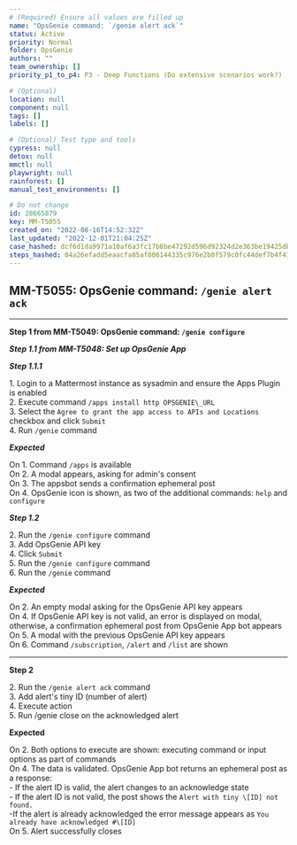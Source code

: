 ```yaml
---
# (Required) Ensure all values are filled up
name: "OpsGenie command: `/genie alert ack`"
status: Active
priority: Normal
folder: OpsGenie
authors: ""
team_ownership: []
priority_p1_to_p4: P3 - Deep Functions (Do extensive scenarios work?)

# (Optional)
location: null
component: null
tags: []
labels: []

# (Optional) Test type and tools
cypress: null
detox: null
mmctl: null
playwright: null
rainforest: []
manual_test_environments: []

# Do not change
id: 28665879
key: MM-T5055
created_on: "2022-08-16T14:52:32Z"
last_updated: "2022-12-01T21:04:25Z"
case_hashed: dcf6d1da9971a10af6a3fc17b8be47292d596d92324d2e363be19425db0c53fc07ad463b9002757c4fd6b18e14b9860d
steps_hashed: 04a26efadd5eaacfa85af806144335c976e2b0f579c0fc44def7b4f414bfd6ea3a7c79b7dc0dd2cb3b9cd70513954ceb
---
```


<!-- (Auto-generated) Based on frontmatter's "key" and "name" -->

## MM-T5055: OpsGenie command: `/genie alert ack`

---

**Step 1 from MM-T5049: OpsGenie command: `/genie configure`**

<!-- (Auto-generated) Note: Steps 1.1 to 1.2 should not be updated here. Instead, modify directly to the referenced MM-T5049 test case. -->

_**Step 1.1 from MM-T5048: Set up OpsGenie App**_

<!-- (Auto-generated) Note: Step 1.1.1 should not be updated here. Instead, modify directly to the referenced MM-T5048 test case. -->

_**Step 1.1.1**_

1\. Login to a Mattermost instance as sysadmin and ensure the Apps Plugin is enabled\
2\. Execute command `/apps install http OPSGENIE\_URL`\
3\. Select the `Agree to grant the app access to APIs and Locations` checkbox and click `Submit`\
4\. Run `/genie` command

_**Expected**_

On 1. Command `/apps` is available\
On 2. A modal appears, asking for admin's consent\
On 3. The appsbot sends a confirmation ephemeral post\
On 4. OpsGenie icon is shown, as two of the additional commands: `help` and `configure`

_**Step 1.2**_

2\. Run the `/genie configure` command\
3\. Add OpsGenie API key\
4\. Click `Submit`\
5\. Run the `/genie configure` command\
6\. Run the `/genie` command

_**Expected**_

On 2. An empty modal asking for the OpsGenie API key appears\
On 4. If OpsGenie API key is not valid, an error is displayed on modal, otherwise, a confirmation ephemeral post from OpsGenie App bot appears\
On 5. A modal with the previous OpsGenie API key appears\
On 6. Command `/subscription`, `/alert` and `/list` are shown

---

**Step 2**

2\. Run the `/genie alert ack` command\
3\. Add alert's tiny ID (number of alert)\
4\. Execute action\
5\. Run /genie close on the acknowledged alert

**Expected**

On 2. Both options to execute are shown: executing command or input options as part of commands\
On 4. The data is validated. OpsGenie App bot returns an ephemeral post as a response:\
\- If the alert ID is valid, the alert changes to an acknowledge state\
\- If the alert ID is not valid, the post shows the `Alert with tiny \[ID] not found.`\
\-If the alert is already acknowledged the error message appears as `You already have acknowledged #\[ID]`\
On 5. Alert successfully closes
